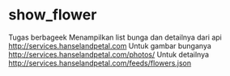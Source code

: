 # show_flower
Tugas berbageek
Menampilkan list bunga dan detailnya dari api http://services.hanselandpetal.com
Untuk gambar bunganya http://services.hanselandpetal.com/photos/
Untuk detailnya http://services.hanselandpetal.com/feeds/flowers.json
